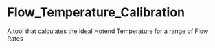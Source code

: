 # Flow_Temperature_Calibration
A tool that calculates the ideal Hotend Temperature for a range of Flow Rates
